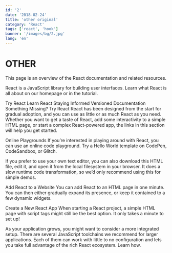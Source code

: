```yaml
---
id: '2'
date: '2018-02-24'
title: 'other original'
category: 'React'
tags: ['react', 'hook']
banner: '/images/bg/2.jpg'
lang: 'en'
---
```


# OTHER

This page is an overview of the React documentation and related resources.

React is a JavaScript library for building user interfaces. Learn what React is all about on our homepage or in the tutorial.

Try React
Learn React
Staying Informed
Versioned Documentation
Something Missing?
Try React
React has been designed from the start for gradual adoption, and you can use as little or as much React as you need. Whether you want to get a taste of React, add some interactivity to a simple HTML page, or start a complex React-powered app, the links in this section will help you get started.

Online Playgrounds
If you’re interested in playing around with React, you can use an online code playground. Try a Hello World template on CodePen, CodeSandbox, or Glitch.

If you prefer to use your own text editor, you can also download this HTML file, edit it, and open it from the local filesystem in your browser. It does a slow runtime code transformation, so we’d only recommend using this for simple demos.

Add React to a Website
You can add React to an HTML page in one minute. You can then either gradually expand its presence, or keep it contained to a few dynamic widgets.

Create a New React App
When starting a React project, a simple HTML page with script tags might still be the best option. It only takes a minute to set up!

As your application grows, you might want to consider a more integrated setup. There are several JavaScript toolchains we recommend for larger applications. Each of them can work with little to no configuration and lets you take full advantage of the rich React ecosystem. Learn how.
